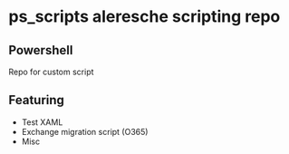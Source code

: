 # ps_scripts aleresche scripting repo

## Powershell
Repo for custom script

Featuring
----------------
* Test XAML
* Exchange migration script (O365)
* Misc